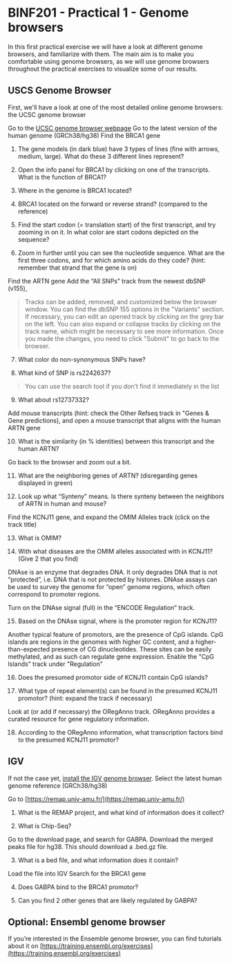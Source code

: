 
# BINF201 - Practical 1 - Genome browsers
In this first practical exercise we will have a look at different genome browsers, and familiarize with them. The main aim is to make you comfortable using genome browsers, as we will use genome browsers throughout the practical exercises to visualize some of our results. 

## USCS Genome Browser

First, we'll have a look at one of the most detailed online genome browsers: the UCSC genome browser

Go to the [UCSC genome browser webpage](https://genome.ucsc.edu/)
Go to the latest version of the human genome (GRCh38/hg38)
Find the BRCA1 gene

1. The gene models (in dark blue) have 3 types of lines (fine with arrows, medium, large). What do these 3 different lines represent?

2.	Open the info panel for BRCA1 by clicking on one of the transcripts. What is the function of BRCA1?

3.	Where in the genome is BRCA1 located?

4.	BRCA1 located on the forward or reverse strand? (compared to the reference)

5. Find the start codon (= translation start) of the first transcript, and try zooming in on it. In what color are start codons depicted on the sequence?

6. Zoom in further until you can see the nucleotide sequence. What are the first three codons, and for which amino acids do they code?
(hint: remember that strand that the gene is on)

Find the ARTN gene
Add the “All SNPs” track from the newest dbSNP (v155), 

> Tracks can be added, removed, and customized below the browser window. You can find the dbSNP 155 options in the "Variants" section. If necessary, you can edit an opened track by clicking on the grey bar on the left. You can also expand or collapse tracks by clicking on the track name, which might be necessary to see more information. Once you made the changes, you need to click "Submit" to go back to the browser.

7.	What color do non-synonymous SNPs have?

8. What kind of SNP is rs2242637? 

> You can use the search tool if you don’t find it immediately in the list

9. What about rs12737332?

Add mouse transcripts (hint: check the Other Refseq track in "Genes & Gene predictions), and open a mouse transcript that aligns with the human ARTN gene

10. What is the similarity (in % identities) between this transcript and the human ARTN?
 
Go back to the browser and zoom out a bit.

11. What are the neighboring genes of ARTN? (disregarding genes displayed in green)

12. Look up what “Synteny” means. Is there synteny between the neighbors of ARTN in human and mouse?

Find the KCNJ11 gene, and expand the OMIM Alleles track (click on the track title)

13. What is OMIM?

14. With what diseases are the OMIM alleles associated with in KCNJ11? (Give 2 that you find)

DNAse is an enzyme that degrades DNA. It only degrades DNA that is not “protected”, i.e. DNA that is not protected by histones. DNAse assays can be used to survey the genome for “open” genome regions, which often correspond to promoter regions. 

Turn on the DNAse signal (full) in the “ENCODE Regulation” track.

15. Based on the DNAse signal, where is the promoter region for KCNJ11?

Another typical feature of promotors, are the presence of CpG islands. CpG islands are regions in the genomes with higher GC content, and a higher-than-expected presence of CG dinucleotides. These sites can be easily methylated, and as such can regulate gene expression. Enable the "CpG Islands" track under "Regulation"

16. Does the presumed promotor side of KCNJ11 contain CpG islands?

17. What type of repeat element(s) can be found in the presumed KCNJ11 promotor? (hint: expand the track if necessary)

Look at (or add if necessary) the ORegAnno track. ORegAnno provides a curated resource for gene regulatory information.

18. According to the ORegAnno information, what transcription factors bind to the presumed KCNJ11 promotor?

## IGV 

If not the case yet,  [install the IGV genome browser](http://software.broadinstitute.org/software/igv/).
Select the latest human genome reference (GRCh38/hg38)


Go to [https://remap.univ-amu.fr/](https://remap.univ-amu.fr/)

1.	What is the REMAP project, and what kind of information does it collect?

2.	What is Chip-Seq?

Go to the download page, and search for GABPA. Download the merged peaks file for hg38. This should download a .bed.gz file.

3.	What is a bed file, and what information does it contain?

Load the file into IGV
Search for the BRCA1 gene

4.	Does GABPA bind to the BRCA1 promotor?

5.	Can you find 2 other genes that are likely regulated by GABPA?

## Optional: Ensembl genome browser

If you’re interested in the Ensemble genome browser, you can find tutorials about it on [https://training.ensembl.org/exercises](https://training.ensembl.org/exercises)